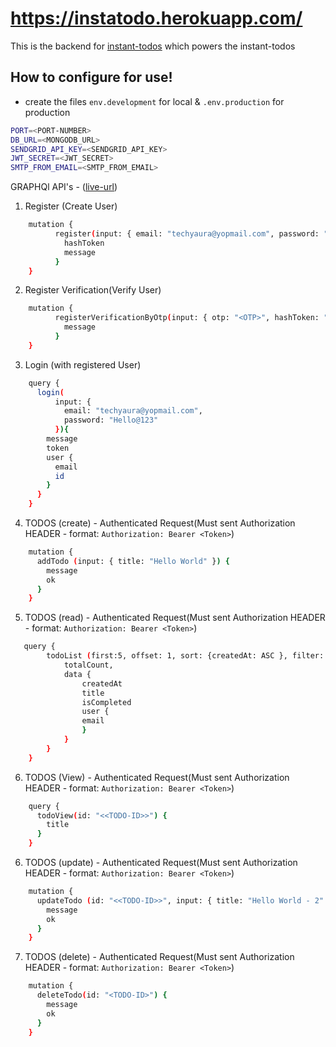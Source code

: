 # https://instatodo.herokuapp.com/
  
This is the backend for [instant-todos](https://instant-todos.netlify.com) which powers the instant-todos


## How to configure for use! 

- create the files `env.development` for local & `.env.production` for production
```sh
PORT=<PORT-NUMBER>
DB_URL=<MONGODB_URL>
SENDGRID_API_KEY=<SENDGRID_API_KEY>
JWT_SECRET=<JWT_SECRET>
SMTP_FROM_EMAIL=<SMTP_FROM_EMAIL>
```
GRAPHQl API's - ([live-url](https://gql-node.herokuapp.com/graphql))

1. Register (Create User)

```sh
    mutation {
    	  register(input: { email: "techyaura@yopmail.com", password: "Hello@123" }){
    	    hashToken
			message
    	  }
    }
```

2. Register Verification(Verify User)

```sh
    mutation {
    	  registerVerificationByOtp(input: { otp: "<OTP>", hashToken: "<hashToken>" }){
    	    message
    	  }
    }
```

3. Login (with registered User)

```sh
    query {
	  login(
		  input: {
			email: "techyaura@yopmail.com", 
	  		password: "Hello@123"
		  }){
	    message
	    token
	    user {
	      email
	      id
	    }
	  }
	}
```

4. TODOS (create) - Authenticated Request(Must sent Authorization HEADER - format: `Authorization: Bearer <Token>`)

```sh
    mutation {
	  addTodo (input: { title: "Hello World" }) {
	    message
    	ok
	  }
	}
```

5. TODOS (read) - Authenticated Request(Must sent Authorization HEADER - format: `Authorization: Bearer <Token>`)

```sh
   query {
		todoList (first:5, offset: 1, sort: {createdAt: ASC }, filter: {title_contains: "techyaura"}) {
			totalCount,
			data {
				createdAt
				title
				isCompleted
				user {
				email
				}
			}
		}
	}
```


6. TODOS (View) - Authenticated Request(Must sent Authorization HEADER - format: `Authorization: Bearer <Token>`)

```sh
    query {
	  todoView(id: "<<TODO-ID>>") {
	    title
	  }
	}
```


6. TODOS (update) - Authenticated Request(Must sent Authorization HEADER - format: `Authorization: Bearer <Token>`)

```sh
    mutation {
	  updateTodo (id: "<<TODO-ID>>", input: { title: "Hello World - 2" }) {
	    message
    	ok
	  }
	}
```

7. TODOS (delete)  - Authenticated Request(Must sent Authorization HEADER - format: `Authorization: Bearer <Token>`)

```sh
    mutation {
	  deleteTodo(id: "<TODO-ID>") {
	    message
    	ok
	  }
	}
```
